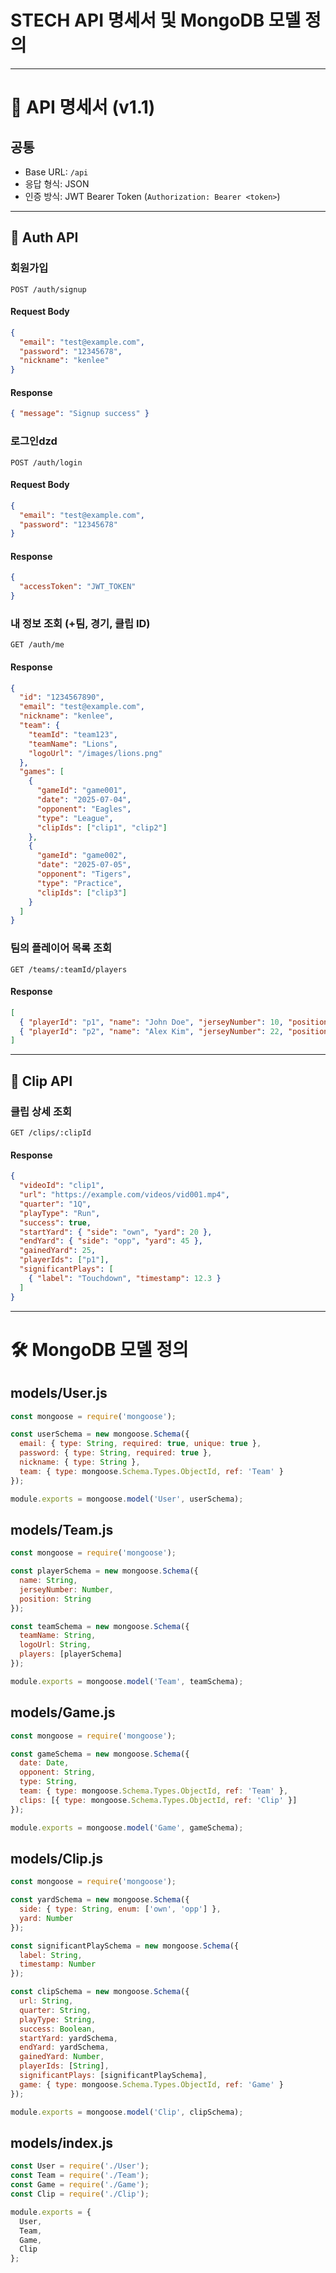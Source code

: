 # STECH API 명세서 및 MongoDB 모델 정의

---

# 📑 API 명세서 (v1.1)

## 공통
- Base URL: `/api`
- 응답 형식: JSON
- 인증 방식: JWT Bearer Token (`Authorization: Bearer <token>`)

---

## 🔐 Auth API

### 회원가입
```
POST /auth/signup
```
#### Request Body
```json
{
  "email": "test@example.com",
  "password": "12345678",
  "nickname": "kenlee"
}
```

#### Response
```json
{ "message": "Signup success" }
```

### 로그인dzd
```
POST /auth/login
```
#### Request Body
```json
{
  "email": "test@example.com",
  "password": "12345678"
}
```

#### Response
```json
{
  "accessToken": "JWT_TOKEN"
}
```

### 내 정보 조회 (+팀, 경기, 클립 ID)
```
GET /auth/me
```
#### Response
```json
{
  "id": "1234567890",
  "email": "test@example.com",
  "nickname": "kenlee",
  "team": {
    "teamId": "team123",
    "teamName": "Lions",
    "logoUrl": "/images/lions.png"
  },
  "games": [
    {
      "gameId": "game001",
      "date": "2025-07-04",
      "opponent": "Eagles",
      "type": "League",
      "clipIds": ["clip1", "clip2"]
    },
    {
      "gameId": "game002",
      "date": "2025-07-05",
      "opponent": "Tigers",
      "type": "Practice",
      "clipIds": ["clip3"]
    }
  ]
}
```

### 팀의 플레이어 목록 조회
```
GET /teams/:teamId/players
```
#### Response
```json
[
  { "playerId": "p1", "name": "John Doe", "jerseyNumber": 10, "position": "WR" },
  { "playerId": "p2", "name": "Alex Kim", "jerseyNumber": 22, "position": "QB" }
]
```

---

## 🏈 Clip API

### 클립 상세 조회
```
GET /clips/:clipId
```
#### Response
```json
{
  "videoId": "clip1",
  "url": "https://example.com/videos/vid001.mp4",
  "quarter": "1Q",
  "playType": "Run",
  "success": true,
  "startYard": { "side": "own", "yard": 20 },
  "endYard": { "side": "opp", "yard": 45 },
  "gainedYard": 25,
  "playerIds": ["p1"],
  "significantPlays": [
    { "label": "Touchdown", "timestamp": 12.3 }
  ]
}
```

---

# 🛠️ MongoDB 모델 정의

## models/User.js
```js
const mongoose = require('mongoose');

const userSchema = new mongoose.Schema({
  email: { type: String, required: true, unique: true },
  password: { type: String, required: true },
  nickname: { type: String },
  team: { type: mongoose.Schema.Types.ObjectId, ref: 'Team' }
});

module.exports = mongoose.model('User', userSchema);
```

## models/Team.js
```js
const mongoose = require('mongoose');

const playerSchema = new mongoose.Schema({
  name: String,
  jerseyNumber: Number,
  position: String
});

const teamSchema = new mongoose.Schema({
  teamName: String,
  logoUrl: String,
  players: [playerSchema]
});

module.exports = mongoose.model('Team', teamSchema);
```

## models/Game.js
```js
const mongoose = require('mongoose');

const gameSchema = new mongoose.Schema({
  date: Date,
  opponent: String,
  type: String,
  team: { type: mongoose.Schema.Types.ObjectId, ref: 'Team' },
  clips: [{ type: mongoose.Schema.Types.ObjectId, ref: 'Clip' }]
});

module.exports = mongoose.model('Game', gameSchema);
```

## models/Clip.js
```js
const mongoose = require('mongoose');

const yardSchema = new mongoose.Schema({
  side: { type: String, enum: ['own', 'opp'] },
  yard: Number
});

const significantPlaySchema = new mongoose.Schema({
  label: String,
  timestamp: Number
});

const clipSchema = new mongoose.Schema({
  url: String,
  quarter: String,
  playType: String,
  success: Boolean,
  startYard: yardSchema,
  endYard: yardSchema,
  gainedYard: Number,
  playerIds: [String],
  significantPlays: [significantPlaySchema],
  game: { type: mongoose.Schema.Types.ObjectId, ref: 'Game' }
});

module.exports = mongoose.model('Clip', clipSchema);
```

## models/index.js
```js
const User = require('./User');
const Team = require('./Team');
const Game = require('./Game');
const Clip = require('./Clip');

module.exports = {
  User,
  Team,
  Game,
  Clip
};
```
